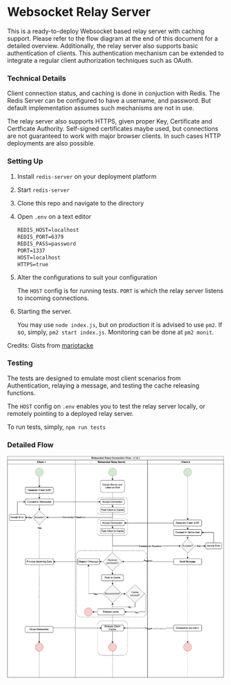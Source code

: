 # Websocket Relay Server

This is a ready-to-deploy Websocket based relay server with caching support. Please refer to the flow diagram at the end of this document for a detailed overview. Additionally, the relay server also supports basic authentication of clients. This authentication mechanism can be extended to integrate a regular client authorization techniques such as OAuth. 

### Technical Details

Client connection status, and caching is done in conjuction with Redis. The Redis Server can be configured to have a username, and password. But default implementation assumes such mechanisms are not in use. 

The relay server also supports HTTPS, given proper Key, Certificate and Certficate Authority. Self-signed certificates maybe used, but connections are not guaranteed to work with major browser clients. In such cases HTTP deployments are also possible.

### Setting Up

1. Install `redis-server` on your deployment platform
2. Start `redis-server`
3. Clone this repo and navigate to the directory
4. Open `.env` on a text editor
	```
	REDIS_HOST=localhost
	REDIS_PORT=6379
	REDIS_PASS=password
	PORT=1337
	HOST=localhost
	HTTPS=true
	```
5. Alter the configurations to suit your configuration
	
	The `HOST` config is for running tests. `PORT` is which the relay server listens to incoming connections.

6. Starting the server.

	You may use `node index.js`, but on production it is advised to use `pm2`. If so, simply, `pm2 start index.js`. Monitoring can be done at `pm2 monit`.

Credits: Gists from [mariotacke](https://github.com/mariotacke/blog-single-user-websocket)

### Testing

The tests are designed to emulate most client scenarios from Authentication, relaying a message, and testing the cache releasing functions. 

The `HOST` config on `.env` enables you to test the relay server locally, or remotely pointing to a deployed relay server. 

To run tests, simply, `npm run tests`


### Detailed Flow

![WebSocket Flow](docs/Websocket-Relay-Server.png)

